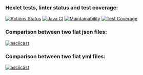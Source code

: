 ### Hexlet tests, linter status and test coverage:
[![Actions Status](https://github.com/SickJoke282/java-project-71/workflows/hexlet-check/badge.svg)](https://github.com/SickJoke282/java-project-71/actions)
[![Java CI](https://github.com/SickJoke282/java-project-71/actions/workflows/main.yml/badge.svg)](https://github.com/SickJoke282/java-project-71/actions/workflows/main.yml)
[![Maintainability](https://api.codeclimate.com/v1/badges/95aa446db55fcaff6646/maintainability)](https://codeclimate.com/github/SickJoke282/java-project-71/maintainability)
[![Test Coverage](https://api.codeclimate.com/v1/badges/95aa446db55fcaff6646/test_coverage)](https://codeclimate.com/github/SickJoke282/java-project-71/test_coverage)
### Comparison between two flat json files:
[![asciicast](https://asciinema.org/a/6WVRQmb8pkw9YqqSLBYLFI9So.svg)](https://asciinema.org/a/6WVRQmb8pkw9YqqSLBYLFI9So)
### Comparison between two flat yml files:
[![asciicast](https://asciinema.org/a/HdY131Q6ueSCzGRbx8yMXGnVR.svg)](https://asciinema.org/a/HdY131Q6ueSCzGRbx8yMXGnVR)

